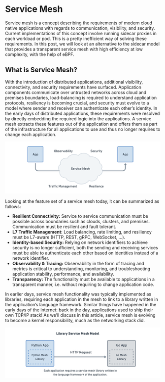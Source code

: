# Service Mesh

Service mesh is a concept describing the requirements of modern cloud native applications with regards to communication, visibility, and security. Current implementations of this concept involve running sidecar proxies in each workload or pod. This is a pretty inefficient way of solving these requirements. In this post, we will look at an alternative to the sidecar model that provides a transparent service mesh with high efficiency at low complexity, with the help of eBPF.

## What is Service Mesh?

With the introduction of distributed applications, additional visibility, connectivity, and security requirements have surfaced. Application components communicate over untrusted networks across cloud and premises boundaries, load-balancing is required to understand application protocols, resiliency is becoming crucial, and security must evolve to a model where sender and receiver can authenticate each other’s identity. In the early days of distributed applications, these requirements were resolved by directly embedding the required logic into the applications. A service mesh extracts these features out of the application and offers them as part of the infrastructure for all applications to use and thus no longer requires to change each application.

![](media/servicemesh_intro.png)

Looking at the feature set of a service mesh today, it can be summarized as follows:

-   **Resilient Connectivity:** Service to service communication must be possible across boundaries such as clouds, clusters, and premises. Communication must be resilient and fault tolerant.
-   **L7 Traffic Management:** Load balancing, rate limiting, and resiliency must be L7-aware (HTTP, REST, gRPC, WebSocket, …).
-   **Identity-based Security:** Relying on network identifiers to achieve security is no longer sufficient, both the sending and receiving services must be able to authenticate each other based on identities instead of a network identifier.
-   **Observability & Tracing:** Observability in the form of tracing and metrics is critical to understanding, monitoring, and troubleshooting application stability, performance, and availability.
-   **Transparency:** The functionality must be available to applications in a transparent manner, i.e. without requiring to change application code.

In earlier days, service mesh functionality was typically implemented as libraries, requiring each application in the mesh to link to a library written in the application’s language framework. Similar things have happened in the early days of the Internet: back in the day, applications used to ship their own TCP/IP stack! As we’ll discuss in this article, service mesh is evolving to become a kernel responsibility, much as the networking stack did.

![Library-based service mesh model](media/Library-based_service_mesh_model.png)